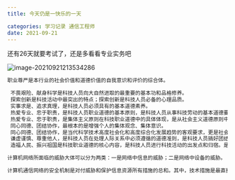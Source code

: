 ```yaml
---
title: 今天仍是一快乐的一天

categories: 学习记录 通信工程师
date: 2021-09-21
---
```




还有26天就要考试了，还是多看看专业实务吧

![image-20210921213534286](../image/2021-09-21-%E8%B7%9D%E7%A6%BB%E8%80%83%E8%AF%95%E8%BF%98%E5%89%A926%E5%A4%A9/image-20210921213534286.png)

```sql
职业尊严是本行业的社会价值和道德价值的自我意识和评价的综合体。
```

```sql
 不畏艰险、献身科学是科技人员向大自然进取的最重要的基本功和品格修养。
 探索创新是科技活动中最突出的特点；探索创新是科技人员必备的心理品质。
 实事求是、追求真理，是科技人员必须具有的基本道德素养。
 热爱专业、忠于职责，是科技人员职业道德的基本原则，是科技人员从事科技劳动的基本道德要求。
 热爱专业、忠于职责，是集体主义原则在科技职业道德中的具体体现，是从社会主义道德原则中引申出来的，它显示了科技职业道德的本质特征。
 同心同德、团结协作，最根本的是增强个人的集体观念、集体意识。
 同心同德、团结协作，是当代科学技术高度社会化和高度综合化发展趋势的客观要求，更是社会主义道德原则在科技职业活动中的又一具体体现。
 谦虚谨慎、尊重他人，是科技人员在处理人际关系中必须遵循的道德准则，是科技人员搞好团结协作的思想基础。
 造福人民、振兴祖国是科技职业道德的核心内容，是科技人员进行科技活动的出发点和归宿。是科技人员创造成就的巨大动力。
```

```php
计算机网络所面临的威胁大体可以分为两类：一是网络中信息的威胁；二是网络中设备的威胁。
```

```c
计算机通信网络的安全机制是对付威胁和保护信息资源所有措施的总和。其中，技术措施是最直接的屏障。
```

